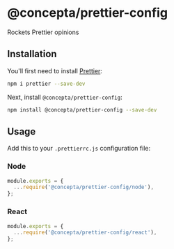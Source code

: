 # @concepta/prettier-config

Rockets Prettier opinions

## Installation

You'll first need to install [Prettier](https://prettier.io/):

```sh
npm i prettier --save-dev
```

Next, install `@concepta/prettier-config`:

```sh
npm install @concepta/prettier-config --save-dev
```

## Usage

Add this to your `.prettierrc.js` configuration file:

### Node
```js
module.exports = {
  ...require('@concepta/prettier-config/node'),
};
```

### React
```js
module.exports = {
  ...require('@concepta/prettier-config/react'),
};
```
